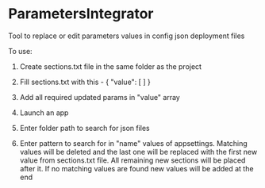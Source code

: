 # ParametersIntegrator

Tool to replace or edit parameters values in config json deployment files

To use:
1) Create sections.txt file in the same folder as the project
2) Fill sections.txt with this - 
{
    "value": [
    ]
}

3) Add all required updated params in "value" array
4) Launch an app
5) Enter folder path to search for json files
6) Enter pattern to search for in "name" values of appsettings. Matching values will be deleted and the last one will be replaced with the first new value from sections.txt file.
All remaining new sections will be placed after it. If no matching values are found new values will be added at the end

